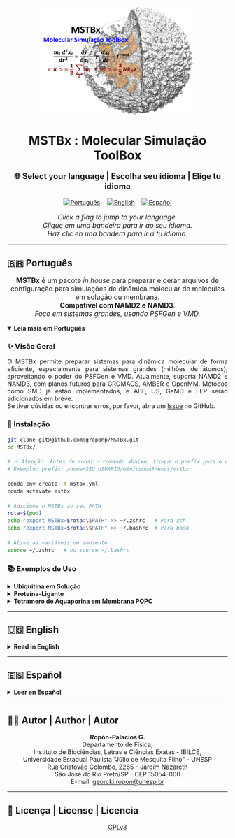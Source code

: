 <p align="center">
  <img src="logo_adjust.png" width="350" height="250" alt="MSTBx Logo">
</p>

<h1 align="center">MSTBx : Molecular Simulação ToolBox</h1>

<p align="center" style="font-size:1.3em;">
  <b>🌐 Select your language | Escolha seu idioma | Elige tu idioma</b>
</p>

<p align="center">
  <a href="#pt-br"><img src="https://cdn.jsdelivr.net/gh/hjnilsson/country-flags/svg/br.svg" width="48" title="Português"></a>
  &nbsp;&nbsp;
  <a href="#en"><img src="https://cdn.jsdelivr.net/gh/hjnilsson/country-flags/svg/us.svg" width="48" title="English"></a>
  &nbsp;&nbsp;
  <a href="#es"><img src="https://cdn.jsdelivr.net/gh/hjnilsson/country-flags/svg/es.svg" width="48" title="Español"></a>
</p>

<p align="center" style="font-size:1.1em;">
  <i>
    Click a flag to jump to your language.<br>
    Clique em uma bandeira para ir ao seu idioma.<br>
    Haz clic en una bandera para ir a tu idioma.
  </i>
</p>

---

## <a id="pt-br"></a>🇧🇷 Português

<p align="center" style="font-size:1.1em;">
  <b>MSTBx</b> é um pacote <i>in house</i> para preparar e gerar arquivos de configuração para simulações de dinâmica molecular de moléculas em solução ou membrana.<br>
  <b>Compatível com NAMD2 e NAMD3</b>.<br>
  <i>Foco em sistemas grandes, usando PSFGen e VMD.</i>
</p>

<details open>
<summary><b>Leia mais em Português</b></summary>

### ✨ Visão Geral

<p align="justify">
O MSTBx permite preparar sistemas para dinâmica molecular de forma eficiente, especialmente para sistemas grandes (milhões de átomos), aproveitando o poder do PSFGen e VMD. Atualmente, suporta NAMD2 e NAMD3, com planos futuros para GROMACS, AMBER e OpenMM. Métodos como SMD já estão implementados, e ABF, US, GaMD e FEP serão adicionados em breve.<br>
Se tiver dúvidas ou encontrar erros, por favor, abra um <a href="https://github.com/groponp/MSTBx/issues">Issue</a> no GitHub.
</p>

### 🚀 Instalação

```bash
git clone git@github.com:groponp/MSTBx.git 
cd MSTBx/ 

# ⚠️ Atenção: Antes de rodar o comando abaixo, troque o prefix para o caminho do seu conda!
# Exemplo: prefix: /home/SEU_USUARIO/miniconda3/envs/mstbx

conda env create -f mstbx.yml
conda activate mstbx

# Adicione o MSTBx ao seu PATH
rota=$(pwd)
echo "export MSTBx=$rota:\$PATH" >> ~/.zshrc   # Para zsh
echo "export MSTBx=$rota:\$PATH" >> ~/.bashrc  # Para bash

# Ative as variáveis de ambiente
source ~/.zshrc   # ou source ~/.bashrc
```

### 📚 Exemplos de Uso

<details>
<summary><b>Ubiquitina em Solução</b></summary>

1. Crie uma pasta chamada `ubiquitin` para armazenar os arquivos.
2. Use o <b>PDBReader</b> do CHARMM-GUI para gerar os arquivos PSF/PDB (tutorial <a href="https://www.charmm-gui.org/?doc=demo&id=pdb_reader&lesson=1">aqui</a>).
3. Baixe `step1_pdbreader.pdb` e `step1_pdbreader.psf` e coloque-os na pasta.
4. Monte o sistema e gere os arquivos de configuração para NAMD2/NAMD3.

<p align="justify">
O protocolo padrão inclui: NVT (2 ns, restrição em heavy atoms), NPT (5 ns, mesma restrição) e produção NPT (sem restrições). Ajuste o tempo de simulação conforme necessário.
</p>

```bash
mkdir ubiquitin 
conda activate mstbx
python $MSTBx/GenSol.py --help

# Montar o sistema
python $MSTBx/GenSol.py --psf step1_pdbreader.psf \
                        --pdb step1_pdbreader.pdb \
                        --salt 0.150 \
                        --ofile ubq

# Gerar arquivos de configuração
python $MSTBx/GenMDSolConfg.py --psf 01build/ubq.psf \
                               --pdb 01build/ubq.pdb \
                               --temperature 310 \
                               --mdtime 1
```
</details>

<details>
<summary><b>Proteína-Ligante</b></summary>

1. Gere PSF/PDB e parâmetros do ligante com o PDBReader do CHARMM-GUI (<a href="https://www.charmm-gui.org/?doc=demo&id=protein_ligand&lesson=1">tutorial</a>).
2. Baixe os arquivos e coloque-os na pasta.
3. Monte o sistema e adicione os parâmetros do ligante ao gerar os arquivos de configuração.

```bash
mkdir baat 
conda activate mstbx 
python $MSTBx/GenSol.py --help

# Montar o sistema
python $MSTBx/GenSol.py --psf step1_pdbreader.psf \
                        --pdb step1_pdbreader.pdb \
                        --salt 0.150 \
                        --ofile baat 

# Gerar arquivos de configuração (incluindo parâmetros do ligante)
python $MSTBx/GenMDSolConfg.py --psf 01build/baat.psf \
                               --pdb 01build/baat.pdb \
                               --lparm tyl.prm \
                               --temperature 310 \
                               --mdtime 1  
```
</details>

<details>
<summary><b>Tetramero de Aquaporina em Membrana POPC</b></summary>

1. Use o Membrane Builder do CHARMM-GUI (<a href="https://www.charmm-gui.org/?doc=demo&id=membrane_builder&lesson=2">tutorial</a>) para gerar o sistema.
2. Ajuste o tamanho da membrana conforme a extensão da proteína (soma dos valores de X ou Y + 30 Å).
3. Baixe os arquivos `step4_lipid.psf` e `step4_lipid.pdb`.
4. Monte o sistema e gere os arquivos de configuração.

```bash
mkdir aqp 
conda activate mstbx 
python $MSTBx/GenMemb.py --help

# Descompacte e copie os arquivos do CHARMM-GUI
tar -xvzf charmm-gui.tgz
cp charmm-gui-*/step4_lipid.psf  . 
cp charmm-gui-*/step4_lipid.pdb  . 

# Montar o sistema
python $MSTBx/GenMemb.py --psf step4_lipid.psf \
                         --pdb step4_lipid.pdb \
                         --salt 0.150 \
                         --ofile aqp

# Gerar arquivos de configuração
python $MSTBx/GenMDMembConfg.py --psf 01build/aqp.psf \
                                --pdb 01build/aqp.pdb \
                                --temperature 310 \
                                --mdtime 1
```
<p align="justify">
<b>Nota:</b> O MSTBx é muito mais eficiente que o CHARMM-GUI para sistemas grandes. Por exemplo, sistemas como a proteína spike do SARS-CoV-2 podem ser preparados em ~30 min, enquanto no CHARMM-GUI podem levar até 8 horas.
</p>
</details>

</details>

---

## <a id="en"></a>🇺🇸 English

<details>
<summary><b>Read in English</b></summary>

<p align="center" style="font-size:1.1em;">
  <b>MSTBx</b> is an <i>in-house</i> package to prepare and generate configuration files for molecular dynamics simulations of molecules in solution or membrane.<br>
  <b>Compatible with NAMD2 and NAMD3</b>.<br>
  <i>Focus on large systems, using PSFGen and VMD.</i>
</p>

### ✨ Overview

<p align="justify">
MSTBx allows you to efficiently prepare systems for molecular dynamics, especially for large systems (millions of atoms), leveraging the power of PSFGen and VMD. Currently supports NAMD2 and NAMD3, with future plans for GROMACS, AMBER, and OpenMM. Methods like SMD are already implemented, and ABF, US, GaMD, and FEP will be added soon.<br>
If you have questions or find bugs, please open an <a href="https://github.com/groponp/MSTBx/issues">Issue</a> on GitHub.
</p>

### 🚀 Installation

```bash
git clone git@github.com:groponp/MSTBx.git 
cd MSTBx/ 

# ⚠️ Attention: Before running the command below, change the prefix to your conda path!
# Example: prefix: /home/YOUR_USER/miniconda3/envs/mstbx

conda env create -f mstbx.yml
conda activate mstbx

# Add MSTBx to your PATH
rota=$(pwd)
echo "export MSTBx=$rota:\$PATH" >> ~/.zshrc   # For zsh
echo "export MSTBx=$rota:\$PATH" >> ~/.bashrc  # For bash

# Activate environment variables
source ~/.zshrc   # or source ~/.bashrc
```

### 📚 Usage Examples

<details>
<summary><b>Ubiquitin in Solution</b></summary>

1. Create a folder named `ubiquitin` to store the files.
2. Use the <b>PDBReader</b> from CHARMM-GUI to generate the PSF/PDB files (tutorial <a href="https://www.charmm-gui.org/?doc=demo&id=pdb_reader&lesson=1">here</a>).
3. Download `step1_pdbreader.pdb` and `step1_pdbreader.psf` and place them in the folder.
4. Build the system and generate the configuration files for NAMD2/NAMD3.

<p align="justify">
The default protocol includes: NVT (2 ns, restraint on heavy atoms), NPT (5 ns, same restraint), and NPT production (no restraints). Adjust the simulation time as needed.
</p>

```bash
mkdir ubiquitin 
conda activate mstbx
python $MSTBx/GenSol.py --help

# Build the system
python $MSTBx/GenSol.py --psf step1_pdbreader.psf \
                        --pdb step1_pdbreader.pdb \
                        --salt 0.150 \
                        --ofile ubq

# Generate configuration files
python $MSTBx/GenMDSolConfg.py --psf 01build/ubq.psf \
                               --pdb 01build/ubq.pdb \
                               --temperature 310 \
                               --mdtime 1
```
</details>

<details>
<summary><b>Protein-Ligand</b></summary>

1. Generate PSF/PDB and ligand parameters with the PDBReader from CHARMM-GUI (<a href="https://www.charmm-gui.org/?doc=demo&id=protein_ligand&lesson=1">tutorial</a>).
2. Download the files and place them in the folder.
3. Build the system and add the ligand parameters when generating the configuration files.

```bash
mkdir baat 
conda activate mstbx 
python $MSTBx/GenSol.py --help

# Build the system
python $MSTBx/GenSol.py --psf step1_pdbreader.psf \
                        --pdb step1_pdbreader.pdb \
                        --salt 0.150 \
                        --ofile baat 

# Generate configuration files (including ligand parameters)
python $MSTBx/GenMDSolConfg.py --psf 01build/baat.psf \
                               --pdb 01build/baat.pdb \
                               --lparm tyl.prm \
                               --temperature 310 \
                               --mdtime 1  
```
</details>

<details>
<summary><b>Aquaporin Tetramer in POPC Membrane</b></summary>

1. Use the Membrane Builder from CHARMM-GUI (<a href="https://www.charmm-gui.org/?doc=demo&id=membrane_builder&lesson=2">tutorial</a>) to generate the system.
2. Adjust the membrane size according to the protein's extension (sum of X or Y values + 30 Å).
3. Download the `step4_lipid.psf` and `step4_lipid.pdb` files.
4. Build the system and generate the configuration files.

```bash
mkdir aqp 
conda activate mstbx 
python $MSTBx/GenMemb.py --help

# Extract and copy files from CHARMM-GUI
tar -xvzf charmm-gui.tgz
cp charmm-gui-*/step4_lipid.psf  . 
cp charmm-gui-*/step4_lipid.pdb  . 

# Build the system
python $MSTBx/GenMemb.py --psf step4_lipid.psf \
                         --pdb step4_lipid.pdb \
                         --salt 0.150 \
                         --ofile aqp

# Generate configuration files
python $MSTBx/GenMDMembConfg.py --psf 01build/aqp.psf \
                                --pdb 01build/aqp.pdb \
                                --temperature 310 \
                                --mdtime 1
```
<p align="justify">
<b>Note:</b> MSTBx is much more efficient than CHARMM-GUI for large systems. For example, systems like the SARS-CoV-2 spike protein can be prepared in ~30 min with MSTBx, while in CHARMM-GUI it may take up to 8 hours.
</p>
</details>

</details>

---

## <a id="es"></a>🇪🇸 Español

<details>
<summary><b>Leer en Español</b></summary>

<p align="center" style="font-size:1.1em;">
  <b>MSTBx</b> es un paquete <i>in house</i> para preparar y generar archivos de configuración para simulaciones de dinámica molecular de moléculas em solução ou membrana.<br>
  <b>Compatible com NAMD2 y NAMD3</b>.<br>
  <i>Enfocado en sistemas grandes, usando PSFGen y VMD.</i>
</p>

### ✨ Visión Geral

<p align="justify">
MSTBx permite preparar sistemas para dinâmica molecular de forma eficiente, especialmente para sistemas grandes (milhões de átomos), aproveitando o poder de PSFGen e VMD. Atualmente suporta NAMD2 e NAMD3, com planos futuros para GROMACS, AMBER e OpenMM. Métodos como SMD já estão implementados, e ABF, US, GaMD e FEP serão adicionados em breve.<br>
Se tiver dúvidas ou encontrar erros, por favor, abra um <a href="https://github.com/groponp/MSTBx/issues">Issue</a> no GitHub.
</p>

### 🚀 Instalación

```bash
git clone git@github.com:groponp/MSTBx.git 
cd MSTBx/ 

# ⚠️ Atenção: Antes de rodar o comando abaixo, troque o prefix para o caminho do seu conda!
# Exemplo: prefix: /home/SEU_USUARIO/miniconda3/envs/mstbx

conda env create -f mstbx.yml
conda activate mstbx

# Adicione o MSTBx ao seu PATH
rota=$(pwd)
echo "export MSTBx=$rota:\$PATH" >> ~/.zshrc   # Para zsh
echo "export MSTBx=$rota:\$PATH" >> ~/.bashrc  # Para bash

# Ative as variáveis de ambiente
source ~/.zshrc   # ou source ~/.bashrc
```

### 📚 Ejemplos de Uso

<details>
<summary><b>Ubiquitina en Solução</b></summary>

1. Crie uma pasta chamada `ubiquitin` para armazenar os arquivos.
2. Use o <b>PDBReader</b> do CHARMM-GUI para gerar os arquivos PSF/PDB (tutorial <a href="https://www.charmm-gui.org/?doc=demo&id=pdb_reader&lesson=1">aqui</a>).
3. Baixe `step1_pdbreader.pdb` e `step1_pdbreader.psf` e coloque-os na pasta.
4. Monte o sistema e gere os arquivos de configuração para NAMD2/NAMD3.

<p align="justify">
O protocolo padrão inclui: NVT (2 ns, restrição em heavy atoms), NPT (5 ns, mesma restrição) e produção NPT (sem restrições). Ajuste o tempo de simulação conforme necessário.
</p>

```bash
mkdir ubiquitin 
conda activate mstbx
python $MSTBx/GenSol.py --help

# Montar o sistema
python $MSTBx/GenSol.py --psf step1_pdbreader.psf \
                        --pdb step1_pdbreader.pdb \
                        --salt 0.150 \
                        --ofile ubq

# Gerar arquivos de configuração
python $MSTBx/GenMDSolConfg.py --psf 01build/ubq.psf \
                               --pdb 01build/ubq.pdb \
                               --temperature 310 \
                               --mdtime 1
```
</details>

<details>
<summary><b>Proteína-Ligante</b></summary>

1. Gere PSF/PDB e parâmetros do ligante com o PDBReader do CHARMM-GUI (<a href="https://www.charmm-gui.org/?doc=demo&id=protein_ligand&lesson=1">tutorial</a>).
2. Baixe os arquivos e coloque-os na pasta.
3. Monte o sistema e adicione os parâmetros do ligante ao gerar os arquivos de configuração.

```bash
mkdir baat 
conda activate mstbx 
python $MSTBx/GenSol.py --help

# Montar o sistema
python $MSTBx/GenSol.py --psf step1_pdbreader.psf \
                        --pdb step1_pdbreader.pdb \
                        --salt 0.150 \
                        --ofile baat 

# Gerar arquivos de configuração (incluindo parâmetros do ligante)
python $MSTBx/GenMDSolConfg.py --psf 01build/baat.psf \
                               --pdb 01build/baat.pdb \
                               --lparm tyl.prm \
                               --temperature 310 \
                               --mdtime 1  
```
</details>

<details>
<summary><b>Tetramero de Acuaporina em Membrana POPC</b></summary>

1. Use o Membrane Builder do CHARMM-GUI (<a href="https://www.charmm-gui.org/?doc=demo&id=membrane_builder&lesson=2">tutorial</a>) para gerar o sistema.
2. Ajuste o tamanho da membrana conforme a extensão da proteína (soma dos valores de X ou Y + 30 Å).
3. Baixe os arquivos `step4_lipid.psf` e `step4_lipid.pdb`.
4. Monte o sistema e gere os arquivos de configuração.

```bash
mkdir aqp 
conda activate mstbx 
python $MSTBx/GenMemb.py --help

# Descompacte e copie os arquivos do CHARMM-GUI
tar -xvzf charmm-gui.tgz
cp charmm-gui-*/step4_lipid.psf  . 
cp charmm-gui-*/step4_lipid.pdb  . 

# Montar o sistema
python $MSTBx/GenMemb.py --psf step4_lipid.psf \
                         --pdb step4_lipid.pdb \
                         --salt 0.150 \
                         --ofile aqp

# Gerar arquivos de configuração
python $MSTBx/GenMDMembConfg.py --psf 01build/aqp.psf \
                                --pdb 01build/aqp.pdb \
                                --temperature 310 \
                                --mdtime 1
```
<p align="justify">
<b>Nota:</b> O MSTBx é muito mais eficiente que o CHARMM-GUI para sistemas grandes. Por exemplo, sistemas como a proteína spike do SARS-CoV-2 podem ser preparados em ~30 min, enquanto no CHARMM-GUI podem levar até 8 horas.
</p>
</details>

</details>

---

## 👨‍💻 Autor | Author | Autor

<p align="center">
<b>Ropón-Palacios G.</b><br>
Departamento de Física,<br>
Instituto de Biociências, Letras e Ciências Exatas - IBILCE,<br>
Universidade Estadual Paulista "Júlio de Mesquita Filho" - UNESP<br>
Rua Cristóvão Colombo, 2265 - Jardim Nazareth<br>
São José do Rio Preto/SP - CEP 15054-000<br>
E-mail: <a href="mailto:georcki.ropon@unesp.br">georcki.ropon@unesp.br</a>
</p>

---

## 📄 Licença | License | Licencia

<p align="center">
  <a href="https://www.gnu.org/licenses/gpl-3.0.en.html">GPLv3</a>
</p>
